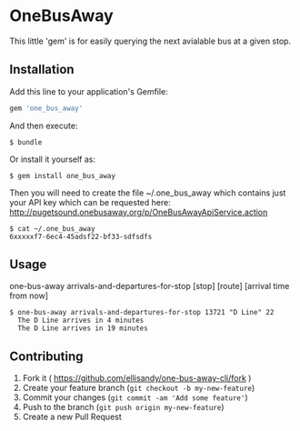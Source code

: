 # OneBusAway

This little 'gem' is for easily querying the next avialable bus at a given stop.

## Installation

Add this line to your application's Gemfile:

```ruby
gem 'one_bus_away'
```

And then execute:

    $ bundle

Or install it yourself as:

    $ gem install one_bus_away
	
Then you will need to create the file ~/.one_bus_away which contains just your API key which can be requested here: http://pugetsound.onebusaway.org/p/OneBusAwayApiService.action

    $ cat ~/.one_bus_away
	6xxxxxf7-6ec4-45adsf22-bf33-sdfsdfs
	

## Usage


one-bus-away arrivals-and-departures-for-stop [stop] [route] [arrival time from now]

    $ one-bus-away arrivals-and-departures-for-stop 13721 "D Line" 22
      The D Line arrives in 4 minutes
      The D Line arrives in 19 minutes
	  
## Contributing

1. Fork it ( https://github.com/ellisandy/one-bus-away-cli/fork )
2. Create your feature branch (`git checkout -b my-new-feature`)
3. Commit your changes (`git commit -am 'Add some feature'`)
4. Push to the branch (`git push origin my-new-feature`)
5. Create a new Pull Request
